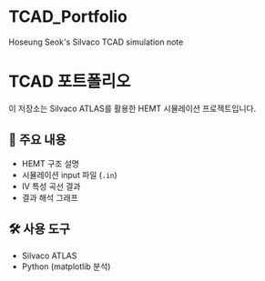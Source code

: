 # TCAD_Portfolio
Hoseung Seok's Silvaco TCAD simulation note

# TCAD 포트폴리오

이 저장소는 Silvaco ATLAS를 활용한 HEMT 시뮬레이션 프로젝트입니다.

## 📁 주요 내용
- HEMT 구조 설명
- 시뮬레이션 input 파일 (`.in`)
- IV 특성 곡선 결과
- 결과 해석 그래프

## 🛠 사용 도구
- Silvaco ATLAS
- Python (matplotlib 분석)
